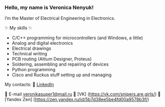 ### Hello, my name is Veronica Nenyuk!
<!--**VeronicaBionicle/VeronicaBionicle** is a ✨ _special_ ✨ repository because its `README.md` (this file) appears on your GitHub profile.-->
I’m the Master of Electrical Engineering in Electronics.

✨ My skills ✨
+ C/C++ programming for microcontrollers (and Windows, a little)
+ Analog and digital electronics
+ Electrical drawings
+ Technical writing
+ PCB routing (Altium Designer, Proteus)
+ Soldering, assembling and repairing of devices
+ Python programming
+ Cisco and Ruckus stuff setting up and managing  

[1]: https://www.linkedin.com/in/veronica-nenyuk "LinkedIn"

My contacts:
💬 [LinkedIn][1]

💬 E-mail <veronikasuper1@mail.ru>
💬 [VK] (https://vk.com/snipers.are.girls/)
💬 [Yandex Zen] (https://zen.yandex.ru/id/5b7d38ee5be4fd00a9578b3f/)
